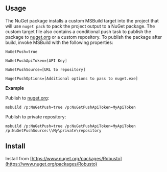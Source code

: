 ## Usage

The NuGet package installs a custom MSBuild target into the project that will use `nuget pack` to pack the project output to a NuGet package.  The custom target file also contains a conditional push task to publish the package to [nuget.org](https://www.nuget.org/) or a custom repository.  To publish the package after build, invoke MSBuild with the following properties:

`NuGetPush=true`

`NuGetPushApiToken=[API Key]`

`NuGetPushSource=[URL to repository]`

`NugetPushOptions=[Additional options to pass to nuget.exe]`



**Example**

Publish to [nuget.org](https://www.nuget.org/):

`msbuild /p:NuGetPush=true /p:NuGetPushApiToken=MyApiToken`

Publish to private repository:

`msbuild /p:NuGetPush=true /p:NuGetPushApiToken=MyApiToken /p:NuGetPushSource:\\My\private\repository`

## Install

Install from [https://www.nuget.org/packages/Robusto](https://www.nuget.org/packages/Robusto)

